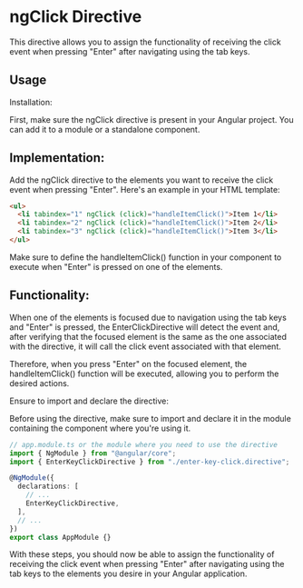 # ngClick Directive

This directive allows you to assign the functionality of receiving the click event when pressing "Enter" after navigating using the tab keys.

## Usage

Installation:

First, make sure the ngClick directive is present in your Angular project. You can add it to a module or a standalone component.

## Implementation:

Add the ngClick directive to the elements you want to receive the click event when pressing "Enter". Here's an example in your HTML template:

```html
<ul>
  <li tabindex="1" ngClick (click)="handleItemClick()">Item 1</li>
  <li tabindex="2" ngClick (click)="handleItemClick()">Item 2</li>
  <li tabindex="3" ngClick (click)="handleItemClick()">Item 3</li>
</ul>
```

Make sure to define the handleItemClick() function in your component to execute when "Enter" is pressed on one of the elements.

## Functionality:

When one of the elements is focused due to navigation using the tab keys and "Enter" is pressed, the EnterClickDirective will detect the event and, after verifying that the focused element is the same as the one associated with the directive, it will call the click event associated with that element.

Therefore, when you press "Enter" on the focused element, the handleItemClick() function will be executed, allowing you to perform the desired actions.

Ensure to import and declare the directive:

Before using the directive, make sure to import and declare it in the module containing the component where you're using it.

```typescript
// app.module.ts or the module where you need to use the directive
import { NgModule } from "@angular/core";
import { EnterKeyClickDirective } from "./enter-key-click.directive";

@NgModule({
  declarations: [
    // ...
    EnterKeyClickDirective,
  ],
  // ...
})
export class AppModule {}
```

With these steps, you should now be able to assign the functionality of receiving the click event when pressing "Enter" after navigating using the tab keys to the elements you desire in your Angular application.
